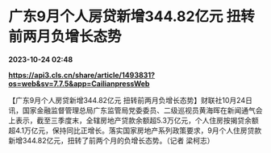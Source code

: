 # 广东9月个人房贷新增344.82亿元 扭转前两月负增长态势

**2023-10-24 02:48**

**https://api3.cls.cn/share/article/1493831?os=web&sv=7.7.5&app=CailianpressWeb**

【广东9月个人房贷新增344.82亿元 扭转前两月负增长态势】财联社10月24日讯，国家金融监督管理总局广东监管局党委委员、二级巡视员黄海晖在新闻通气会上表示，截至三季度末，全辖房地产贷款余额超5.3万亿元，个人住房按揭贷余额超4.1万亿元，保持同比正增长。落实国家房地产系列政策要求，9月个人住房贷款新增344.82亿元，扭转了前两个月的负增长态势。（记者 梁柯志）